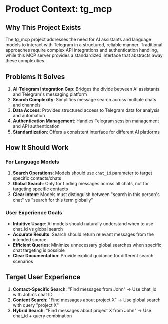 # Product Context: tg_mcp

## Why This Project Exists
The tg_mcp project addresses the need for AI assistants and language models to interact with Telegram in a structured, reliable manner. Traditional approaches require complex API integrations and authentication handling, while this MCP server provides a standardized interface that abstracts away these complexities.

## Problems It Solves
1. **AI-Telegram Integration Gap**: Bridges the divide between AI assistants and Telegram's messaging platform
2. **Search Complexity**: Simplifies message search across multiple chats and channels
3. **Data Access**: Provides structured access to Telegram data for analysis and automation
4. **Authentication Management**: Handles Telegram session management and API authentication
5. **Standardization**: Offers a consistent interface for different AI platforms

## How It Should Work
### For Language Models
1. **Search Operations**: Models should use `chat_id` parameter to target specific contacts/chats
2. **Global Search**: Only for finding messages across all chats, not for targeting specific contacts
3. **Clear Intent**: Models must distinguish between "search in this person's chat" vs "search for this term globally"

### User Experience Goals
- **Intuitive Usage**: AI models should naturally understand when to use chat_id vs global search
- **Accurate Results**: Search should return relevant messages from the intended source
- **Efficient Queries**: Minimize unnecessary global searches when specific chat targeting is possible
- **Clear Documentation**: Provide explicit guidance for different search scenarios



## Target User Experience
1. **Contact-Specific Search**: "Find messages from John" → Use chat_id with John's chat ID
2. **Content Search**: "Find messages about project X" → Use global search with query "project X"
3. **Hybrid Search**: "Find messages about project X from John" → Use chat_id + query combination


